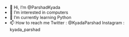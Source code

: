 - 👋 Hi, I’m @ParshadKyada
- 👀 I’m interested in computers 
- 🌱 I’m currently learning Python
- 📫 How to reach me Twitter : @KyadaParshad  Instagram : kyada_parshad

<!---
ParshadKyada/ParshadKyada is a ✨ special ✨ repository because its `README.md` (this file) appears on your GitHub profile.
You can click the Preview link to take a look at your changes.
--->
